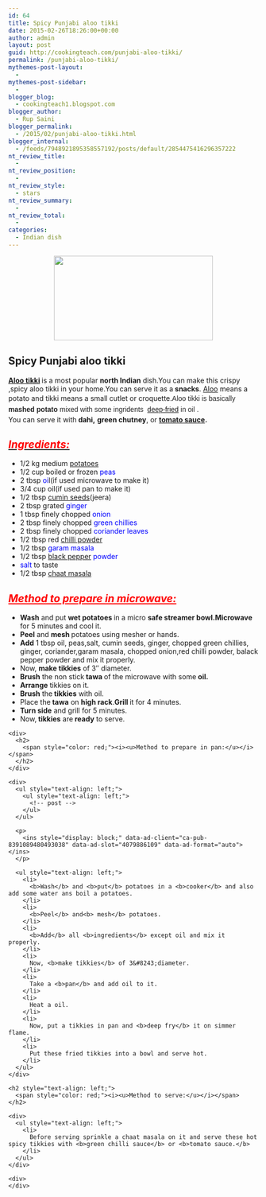 ```yaml
---
id: 64
title: Spicy Punjabi aloo tikki
date: 2015-02-26T18:26:00+00:00
author: admin
layout: post
guid: http://cookingteach.com/punjabi-aloo-tikki/
permalink: /punjabi-aloo-tikki/
mythemes-post-layout:
  - 
mythemes-post-sidebar:
  - 
blogger_blog:
  - cookingteach1.blogspot.com
blogger_author:
  - Rup Saini
blogger_permalink:
  - /2015/02/punjabi-aloo-tikki.html
blogger_internal:
  - /feeds/7948921895358557192/posts/default/2854475416296357222
nt_review_title:
  - 
nt_review_position:
  - 
nt_review_style:
  - stars
nt_review_summary:
  - 
nt_review_total:
  - 
categories:
  - Indian dish
---
```

<div dir="ltr" style="text-align: left;">
  <div style="clear: both; text-align: center;">
  </div>
  
  <div style="clear: both; text-align: center;">
  </div>
  
  <div style="clear: both; text-align: center;">
    <a style="margin-left: 1em; margin-right: 1em;" href="http://2.bp.blogspot.com/-Yc_PLaShD6M/VO9WJ6pFOdI/AAAAAAAAAHQ/qjJhi13LB2U/s1600/2.jpg"><img src="http://2.bp.blogspot.com/-Yc_PLaShD6M/VO9WJ6pFOdI/AAAAAAAAAHQ/qjJhi13LB2U/s1600/2.jpg" alt="" width="320" height="170" border="0" /></a>
  </div>
  
  <h2 style="clear: both;">
    Spicy Punjabi aloo tikki
  </h2>
  
  <div style="text-align: left;">
    <b><a class="zem_slink" title="Aloo tikki" href="http://en.wikipedia.org/wiki/Aloo_tikki" target="_blank" rel="wikipedia">Aloo tikki</a> </b>is a most popular <b>north Indian</b> dish.You can make this crispy ,spicy aloo tikki in your home.You can serve it as a<b> snacks</b>. <a class="zem_slink" title="Dum Aloo" href="http://en.wikipedia.org/wiki/Dum_Aloo" target="_blank" rel="wikipedia">Aloo</a> means a potato and tikki means a small cutlet or croquette.<span style="background-color: white; color: #252525; font-family: sans-serif; font-size: 14px; line-height: 22.3999996185303px;">Aloo tikki is basically <b>mashed potato </b>mixed with some ingridents<b> </b></span><span style="background-color: white; color: #252525; font-family: sans-serif; font-size: 14px; line-height: 22.3999996185303px;"> <a class="zem_slink" title="Deep frying" href="http://en.wikipedia.org/wiki/Deep_frying" target="_blank" rel="wikipedia">deep-fried</a> in oil .</span>
  </div>
  
  <div style="text-align: left;">
    You can serve it with<b> dahi,</b> <b>green chutney</b>, or <b><a class="zem_slink" title="Tomato sauce" href="http://en.wikipedia.org/wiki/Tomato_sauce" target="_blank" rel="wikipedia">tomato sauce</a>.</b>
  </div>
  
  <h2 style="text-align: left;">
    <i><u><span style="color: red;">Ingredients:</span></u></i>
  </h2>
  
  <div>
    <ul style="text-align: left;">
      <li>
        1/2 kg medium<span style="color: blue;"> <a class="zem_slink" title="Potato" href="http://en.wikipedia.org/wiki/Potato" target="_blank" rel="wikipedia">potatoes</a></span>
      </li>
      <li>
        1/2 cup boiled or frozen <span style="color: blue;">peas</span>
      </li>
      <li>
        2 tbsp <span style="color: blue;">oi</span>l(if used microwave to make it)
      </li>
      <li>
        3/4 cup oil(if used pan to make it)
      </li>
      <li>
        1/2 tbsp <span style="color: blue;"><a class="zem_slink" title="Cumin" href="http://en.wikipedia.org/wiki/Cumin" target="_blank" rel="wikipedia">cumin seeds</a></span>(jeera)
      </li>
      <li>
        2 tbsp grated <span style="color: blue;">ginger</span>
      </li>
      <li>
        1 tbsp finely chopped<span style="color: blue;"> onion</span>
      </li>
      <li>
        2 tbsp finely chopped<span style="color: blue;"> green chillies</span>
      </li>
      <li>
        2 tbsp finely chopped <span style="color: blue;">coriander leaves</span>
      </li>
      <li>
        1/2 tbsp red<span style="color: blue;"> <a class="zem_slink" title="Chili powder" href="http://en.wikipedia.org/wiki/Chili_powder" target="_blank" rel="wikipedia">chilli powder</a></span>
      </li>
      <li>
        1/2 tbsp<span style="color: blue;"> garam masala</span>
      </li>
      <li>
        1/2 tbsp <span style="color: blue;"><a class="zem_slink" title="Black pepper" href="http://en.wikipedia.org/wiki/Black_pepper" target="_blank" rel="wikipedia">black pepper</a> powder</span>
      </li>
      <li>
        <span style="color: blue;">salt</span> to taste
      </li>
      <li>
        1/2 tbsp<span style="color: blue;"> <a class="zem_slink" title="Chaat masala" href="http://en.wikipedia.org/wiki/Chaat_masala" target="_blank" rel="wikipedia">chaat masala</a></span>
      </li>
    </ul>
  </div>
  
  <h2 style="text-align: left;">
    <span style="color: red;"><i><u>Method to prepare in microwave:</u></i></span>
  </h2>
  
  <div>
    <ul style="text-align: left;">
      <li>
        <b>Wash</b> and put <b>wet potatoes </b>in a micro <b>safe streamer bowl.Microwave</b> for 5 minutes and cool it.
      </li>
      <li>
        <b>Peel</b> and <b>mesh </b>potatoes using mesher or hands.
      </li>
      <li>
        <b>Add</b> 1 tbsp oil, peas,salt, cumin seeds, ginger, chopped green chillies, ginger, coriander,garam masala, chopped onion,red chilli powder, balack pepper powder and mix it properly.
      </li>
      <li>
        Now, <b>make tikkies</b> of 3&#8243; diameter.
      </li>
      <li>
        <b>Brush</b> the non stick<b> tawa </b>of the microwave with some<b> oil.</b>
      </li>
      <li>
        <b>Arrange</b> tikkies on it.
      </li>
      <li>
        <b>Brush</b> the<b> tikkies</b> with oil.
      </li>
      <li>
        Place the<b> tawa</b> on <b>high rack</b>.<b>Grill </b>it for 4 minutes.
      </li>
      <li>
        <b>Turn side</b> and grill for 5 minutes.
      </li>
      <li>
        Now,<b> tikkies</b> are<b> ready</b> to serve.
      </li>
    </ul>
    
    <div>
      <h2>
        <span style="color: red;"><i><u>Method to prepare in pan:</u></i></span>
      </h2>
    </div>
    
    <div>
      <ul style="text-align: left;">
        <ul style="text-align: left;">
          <!-- post -->
        </ul>
      </ul>
      
      <p>
        <ins style="display: block;" data-ad-client="ca-pub-8391089480493038" data-ad-slot="4079886109" data-ad-format="auto"></ins>
      </p>
      
      <ul style="text-align: left;">
        <li>
          <b>Wash</b> and <b>put</b> potatoes in a <b>cooker</b> and also add some water ans boil a potatoes.
        </li>
        <li>
          <b>Peel</b> and<b> mesh</b> potatoes.
        </li>
        <li>
          <b>Add</b> all <b>ingredients</b> except oil and mix it properly.
        </li>
        <li>
          Now, <b>make tikkies</b> of 3&#8243;diameter.
        </li>
        <li>
          Take a <b>pan</b> and add oil to it.
        </li>
        <li>
          Heat a oil.
        </li>
        <li>
          Now, put a tikkies in pan and <b>deep fry</b> it on simmer flame.
        </li>
        <li>
          Put these fried tikkies into a bowl and serve hot.
        </li>
      </ul>
    </div>
    
    <h2 style="text-align: left;">
      <span style="color: red;"><i><u>Method to serve:</u></i></span>
    </h2>
    
    <div>
      <ul style="text-align: left;">
        <li>
          Before serving sprinkle a chaat masala on it and serve these hot spicy tikkies with <b>green chilli sauce</b> or <b>tomato sauce.</b>
        </li>
      </ul>
    </div>
    
    <div>
    </div>
  </div>
  
  <h2 style="text-align: left;">
  </h2>
</div>